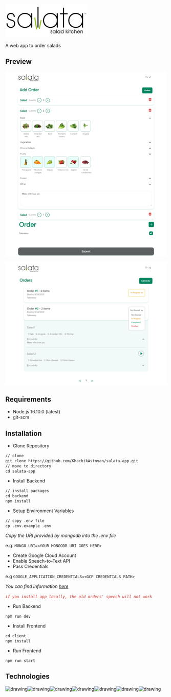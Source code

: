 ![Salata Icon](./client/public/salata.png)

A web app to order salads

## Preview

![Add Order](./readme_files/Web%20capture_30-9-2021_213021_localhost.jpeg)

![Orders](./readme_files/Web%20capture_30-9-2021_214010_localhost.jpeg)

<!-- ### [Figma mockup](https://www.figma.com/file/gvYTd9ZsGkEaEjTgtt7LyD/Untitled?node-id=0%3A1)

### [Miro whiteboard](https://miro.com/app/board/o9J_l1_sK4M=/) -->

## Requirements

- Node.js 16.10.0 (latest)
- git-scm

## Installation

- Clone Repository

```
// clone
git clone https://github.com/KhachikAstoyan/salata-app.git
// move to directory
cd salata-app
```

- Install Backend

```
// install packages
cd backend
npm install
```

- Setup Environment Variables

```
// copy .env file
cp .env.example .env
```

_Copy the URI provided by mongodb into the .env file_

e.g. `MONGO_URI=<YOUR MONGODB URI GOES HERE>`

- Create Google Cloud Account
- Enable Speech-to-Text API
- Pass Credentials

e.g `GOOGLE_APPLICATION_CREDENTIALS=<GCP CREDENTIALS PATH>`

_You can find information [here](https://cloud.google.com/docs/authentication/production)_

<p><em><code style="color:#D0342C">if you install app locally, the old orders&#39; speech will not work</code></em></p>

- Run Backend

```
npm run dev
```

- Install Frontend

```
cd client
npm install
```

- Run Frontend

```
npm run start
```

## Technologies

<img src="https://cdn.worldvectorlogo.com/logos/nodejs-icon.svg" style="display: inline;" alt="drawing" width="50"/><img src="https://cdn.worldvectorlogo.com/logos/google-cloud-1.svg" style="display: inline;" alt="drawing" width="50" height="50"/><img src="https://cdn.worldvectorlogo.com/logos/mongodb-icon-1.svg" style="display:inline;"  alt="drawing" width="50" height="50"/><img src="https://cdn.worldvectorlogo.com/logos/graphql.svg" style="display:inline;"  alt="drawing" width="50"/><img src="https://cdn.worldvectorlogo.com/logos/apollo-graphql-compact.svg" alt="drawing" width="50"/><img src="https://cdn.worldvectorlogo.com/logos/react-2.svg" alt="drawing" width="50"/><img src="https://cdn.worldvectorlogo.com/logos/tailwind-css-2.svg" alt="drawing" width="50" height="50"/>
